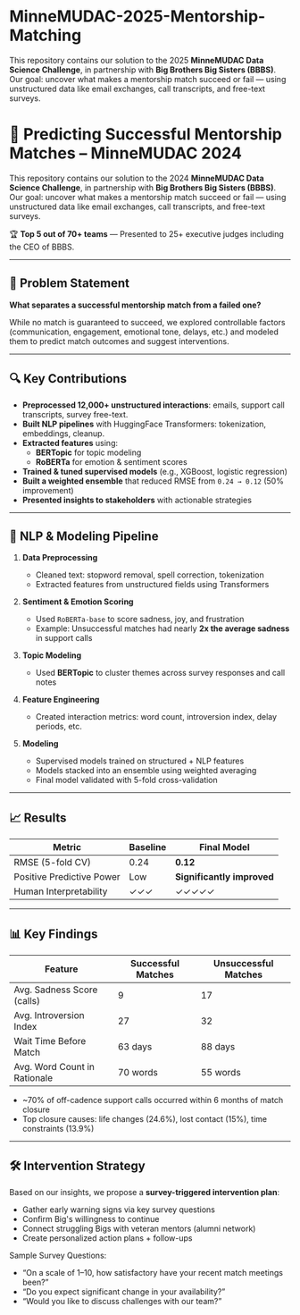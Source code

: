 # MinneMUDAC-2025-Mentorship-Matching
This repository contains our solution to the 2025 **MinneMUDAC Data Science Challenge**, in partnership with **Big Brothers Big Sisters (BBBS)**. Our goal: uncover what makes a mentorship match succeed or fail — using unstructured data like email exchanges, call transcripts, and free-text surveys.

# 🤝 Predicting Successful Mentorship Matches – MinneMUDAC 2024

This repository contains our solution to the 2024 **MinneMUDAC Data Science Challenge**, in partnership with **Big Brothers Big Sisters (BBBS)**. Our goal: uncover what makes a mentorship match succeed or fail — using unstructured data like email exchanges, call transcripts, and free-text surveys.

🏆 **Top 5 out of 70+ teams** — Presented to 25+ executive judges including the CEO of BBBS.

---

## 🧠 Problem Statement

**What separates a successful mentorship match from a failed one?**

While no match is guaranteed to succeed, we explored controllable factors (communication, engagement, emotional tone, delays, etc.) and modeled them to predict match outcomes and suggest interventions.

---

## 🔍 Key Contributions

- **Preprocessed 12,000+ unstructured interactions**: emails, support call transcripts, survey free-text.
- **Built NLP pipelines** with HuggingFace Transformers: tokenization, embeddings, cleanup.
- **Extracted features** using:
  - **BERTopic** for topic modeling
  - **RoBERTa** for emotion & sentiment scores
- **Trained & tuned supervised models** (e.g., XGBoost, logistic regression)
- **Built a weighted ensemble** that reduced RMSE from `0.24 → 0.12` (50% improvement)
- **Presented insights to stakeholders** with actionable strategies

---

## 🧪 NLP & Modeling Pipeline

1. **Data Preprocessing**
   - Cleaned text: stopword removal, spell correction, tokenization
   - Extracted features from unstructured fields using Transformers

2. **Sentiment & Emotion Scoring**
   - Used `RoBERTa-base` to score sadness, joy, and frustration
   - Example: Unsuccessful matches had nearly **2x the average sadness** in support calls

3. **Topic Modeling**
   - Used **BERTopic** to cluster themes across survey responses and call notes

4. **Feature Engineering**
   - Created interaction metrics: word count, introversion index, delay periods, etc.

5. **Modeling**
   - Supervised models trained on structured + NLP features
   - Models stacked into an ensemble using weighted averaging
   - Final model validated with 5-fold cross-validation

---

## 📈 Results

| Metric                  | Baseline | Final Model |
|-------------------------|----------|-------------|
| RMSE (5-fold CV)        | 0.24     | **0.12**     |
| Positive Predictive Power | Low     | **Significantly improved** |
| Human Interpretability  | ✓✓✓      | ✓✓✓✓✓        |

---

## 📊 Key Findings

| Feature                        | Successful Matches | Unsuccessful Matches |
|-------------------------------|--------------------|----------------------|
| Avg. Sadness Score (calls)    | 9                  | 17                   |
| Avg. Introversion Index       | 27                 | 32                   |
| Wait Time Before Match        | 63 days            | 88 days              |
| Avg. Word Count in Rationale  | 70 words           | 55 words             |

- ~70% of off-cadence support calls occurred within 6 months of match closure
- Top closure causes: life changes (24.6%), lost contact (15%), time constraints (13.9%)

---

## 🛠️ Intervention Strategy

Based on our insights, we propose a **survey-triggered intervention plan**:

- Gather early warning signs via key survey questions
- Confirm Big's willingness to continue
- Connect struggling Bigs with veteran mentors (alumni network)
- Create personalized action plans + follow-ups

Sample Survey Questions:
- “On a scale of 1–10, how satisfactory have your recent match meetings been?”
- “Do you expect significant change in your availability?”
- “Would you like to discuss challenges with our team?”


